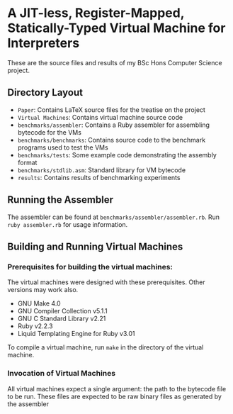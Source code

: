 # A JIT-less, Register-Mapped, Statically-Typed Virtual Machine for Interpreters

These are the source files and results of my BSc Hons Computer Science project.

## Directory Layout
* `Paper`: Contains LaTeX source files for the treatise on the project
* `Virtual Machines`: Contains virtual machine source code
* `benchmarks/assembler`: Contains a Ruby assembler for assembling bytecode for the VMs
* `benchmarks/benchmarks`: Contains source code to the benchmark programs used to test the VMs
* `benchmarks/tests`: Some example code demonstrating the assembly format
* `benchmarks/stdlib.asm`: Standard library for VM bytecode
* `results`: Contains results of benchmarking experiments

## Running the Assembler
The assembler can be found at `benchmarks/assembler/assembler.rb`. Run `ruby assembler.rb` for usage information.

## Building and Running Virtual Machines
### Prerequisites for building the virtual machines:
The virtual machines were designed with these prerequisites. Other versions may work also.
* GNU Make 4.0
* GNU Compiler Collection v5.1.1
* GNU C Standard Library v2.21
* Ruby v2.2.3
* Liquid Templating Engine for Ruby v3.01

To compile a virtual machine, run `make` in the directory of the virtual machine.

### Invocation of Virtual Machines
All virtual machines expect a single argument: the path to the bytecode file to be run. These files are expected to be raw binary files as generated by the assembler
